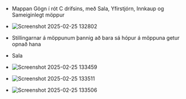 - Mappan Gögn í rót C drifsins, með Sala, Yfirstjórn, Innkaup og Sameiginlegt möppur
- ![Screenshot 2025-02-25 132802](https://github.com/user-attachments/assets/3e29f969-aa3b-4aa4-abab-039ba20da56f)

- Stillingarnar á möppunum þannig að bara sá hópur á möppuna getur opnað hana
- Sala
- ![Screenshot 2025-02-25 133459](https://github.com/user-attachments/assets/1c733d7e-d25f-4463-a0d6-2dd70c68157d)
- ![Screenshot 2025-02-25 133511](https://github.com/user-attachments/assets/0678d46a-0807-4f0a-b57c-a000d21473e8)
- ![Screenshot 2025-02-25 133506](https://github.com/user-attachments/assets/e2ffa2fb-33d9-47b6-82b9-c6f62f9db770)
